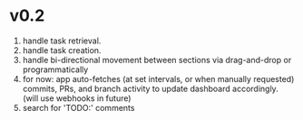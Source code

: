 # v0.2

1. handle task retrieval.
2. handle task creation.
3. handle bi-directional movement between sections via drag-and-drop or programmatically
4. for now: app auto-fetches (at set intervals, or when manually requested) commits, PRs, and branch activity to update dashboard accordingly. (will use webhooks in future)
5. search for 'TODO:' comments
